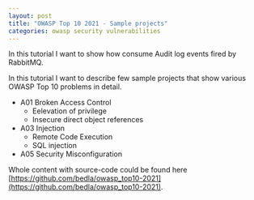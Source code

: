 ```yaml
---
layout: post
title: "OWASP Top 10 2021 - Sample projects"
categories: owasp security vulnerabilities
---
```


In this tutorial I want to show how consume Audit log events fired by RabbitMQ.

In this tutorial I want to describe few sample projects that show various OWASP Top 10 problems in detail.

- A01 Broken Access Control
  - Eelevation of privilege
  - Insecure direct object references
- A03 Injection
  - Remote Code Execution
  - SQL injection
- A05 Security Misconfiguration

Whole content with source-code could be found here [https://github.com/bedla/owasp_top10-2021](https://github.com/bedla/owasp_top10-2021).
